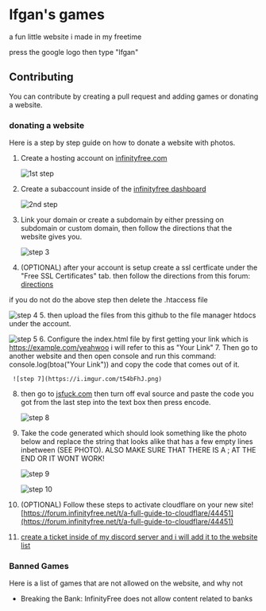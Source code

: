 # lfgan's games

a fun little website i made in my freetime

press the google logo then type "lfgan"

## Contributing

You can contribute by creating a pull request and adding games or donating a website.

### donating a website

Here is a step by step guide on how to donate a website with photos.


1. Create a hosting account on [infinityfree.com](https://www.infinityfree.com/)

   ![1st step](https://i.imgur.com/lpDVRvL.png)
2. Create a subaccount inside of the [infinityfree dashboard](https://dash.infinityfree.com/accounts)

    ![2nd step](https://i.imgur.com/qXdmqth.png)
3. Link your domain or create a subdomain by either pressing on subdomain or custom domain, then follow the directions that the website gives you.

   ![step 3](https://i.imgur.com/g6IiPKi.png)
4. (OPTIONAL) after your account is setup create a ssl certficate under the "Free SSL Certificates" tab. then follow the directions from this forum: [directions](https://forum.infinityfree.net/t/how-to-get-free-ssl-https-on-infinityfree/49323)

if you do not do the above step then delete the .htaccess file

   ![step 4](https://i.imgur.com/ykMuoYY.png)
5. then upload the files from this github to the file manager htdocs under the account.

   ![step 5](https://i.imgur.com/MBVvZL2.png)
6. Configure the index.html file by first getting your link which is https://example.com/yeahwoo i will refer to this as "Your Link"
7. Then go to another website and then open console and run this command: console.log(btoa("Your Link")) and copy the code that comes out of it.

     ![step 7](https://i.imgur.com/t54bFhJ.png)
8. then go to [jsfuck.com](https://jsfuck.com/) then turn off eval source and paste the code you got from the last step into the text box then press encode.

     ![step 8](https://i.imgur.com/8XT8NSU.png)
9. Take the code generated which should look something like the photo below and replace the string that looks alike that has a few empty lines inbetween (SEE PHOTO). ALSO MAKE SURE THAT THERE IS A ; AT THE END OR IT WONT WORK!

     ![step 9](https://i.imgur.com/PdETzoN.png)

    ![step 10](https://i.imgur.com/p1Ml7i8.png)


11. (OPTIONAL) Follow these steps to activate cloudflare on your new site! [https://forum.infinityfree.net/t/a-full-guide-to-cloudflare/44451](https://forum.infinityfree.net/t/a-full-guide-to-cloudflare/44451)
    
13. [create a ticket inside of my discord server and i will add it to the website list](https://discord.gg/qkWXdy2uue)



### Banned Games

Here is a list of games that are not allowed on the website, and why not

- Breaking the Bank: InfinityFree does not allow content related to banks

